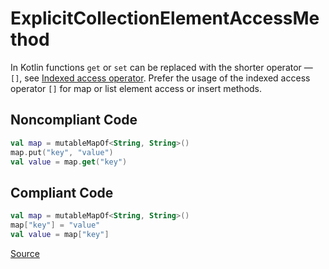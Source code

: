 # ExplicitCollectionElementAccessMethod

In Kotlin functions `get` or `set` can be replaced with the shorter operator — `[]`,
see [Indexed access operator](https://kotlinlang.org/docs/operator-overloading.html#indexed-access-operator).
Prefer the usage of the indexed access operator `[]` for map or list element access or insert methods.

## Noncompliant Code

```kotlin
val map = mutableMapOf<String, String>()
map.put("key", "value")
val value = map.get("key")
```
## Compliant Code

```kotlin
val map = mutableMapOf<String, String>()
map["key"] = "value"
val value = map["key"]
```

[Source](https://arturbosch.github.io/detekt/style.html#explicitcollectionelementaccessmethod)
